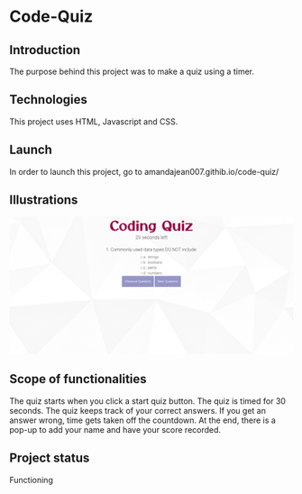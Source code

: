 # Code-Quiz

## Introduction
The purpose behind this project was to make a quiz using a timer.

## Technologies
This project uses HTML, Javascript and CSS.

## Launch
In order to launch this project, go to amandajean007.githib.io/code-quiz/

## Illustrations
![screenshot](https://github.com/amandajean007/Code-Quiz/blob/main/Assets/Capture.PNG)

## Scope of functionalities
The quiz starts when you click a start quiz button.
The quiz is timed for 30 seconds.
The quiz keeps track of your correct answers.
If you get an answer wrong, time gets taken off the countdown.
At the end, there is a pop-up to add your name and have your score recorded.

## Project status 
Functioning
